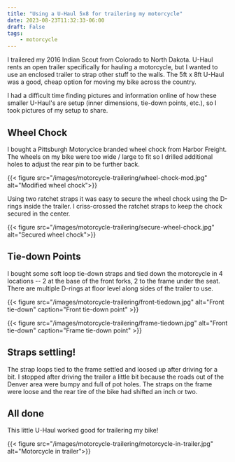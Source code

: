 ```yaml
---
title: "Using a U-Haul 5x8 for trailering my motorcycle"
date: 2023-08-23T11:32:33-06:00
draft: False
tags:
    - motorcycle
---
```


I trailered my 2016 Indian Scout from Colorado to North Dakota. U-Haul rents an open trailer specifically for hauling a motorcycle, but I wanted to use an enclosed trailer to strap other stuff to the walls. The 5ft x 8ft U-Haul was a good, cheap option for moving my bike across the country.

I had a difficult time finding pictures and information online of how these smaller U-Haul's are setup (inner dimensions, tie-down points, etc.), so I took pictures of my setup to share. 

## Wheel Chock

I bought a Pittsburgh Motoryclce branded wheel chock from Harbor Freight. The wheels on my bike were too wide / large to fit so I drilled additional holes to adjust the rear pin to be further back.

{{< figure src="/images/motorcycle-trailering/wheel-chock-mod.jpg" alt="Modified wheel chock">}} 

Using two ratchet straps it was easy to secure the wheel chock using the D-rings inside the trailer. I criss-crossed the ratchet straps to keep the chock secured in the center.

{{< figure src="/images/motorcycle-trailering/secure-wheel-chock.jpg" alt="Secured wheel chock">}} 

## Tie-down Points

I bought some soft loop tie-down straps and tied down the motorcycle in 4 locations -- 2 at the base of the front forks, 2 to the frame under the seat. There are multiple D-rings at floor level along sides of the trailer to use.

{{< figure src="/images/motorcycle-trailering/front-tiedown.jpg" alt="Front tie-down" caption="Front tie-down point" >}} 

{{< figure src="/images/motorcycle-trailering/frame-tiedown.jpg" alt="Front tie-down" caption="Frame tie-down point" >}} 

## Straps settling!

The strap loops tied to the frame settled and loosed up after driving for a bit. I stopped after driving the trailer a little bit because the roads out of the Denver area were bumpy and full of pot holes. The straps on the frame were loose and the rear tire of the bike had shifted an inch or two. 

## All done

This little U-Haul worked good for trailering my bike!

{{< figure src="/images/motorcycle-trailering/motorcycle-in-trailer.jpg" alt="Motorcycle in trailer">}} 


